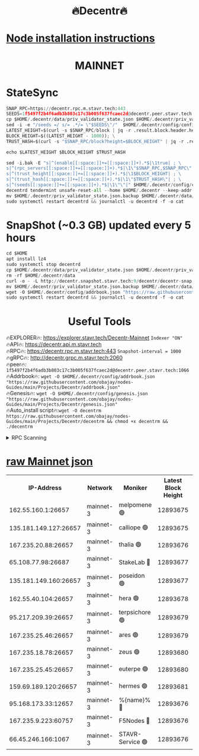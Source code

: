 <h1 align="center"> 🔥Decentr🔥</h1>

[Node installation instructions](https://github.com/obajay/nodes-Guides/tree/main/Projects/Decentr)
=
<h1 align="center"> MAINNET</h1>

# StateSync
```python
SNAP_RPC=https://decentr.rpc.m.stavr.tech:443
SEEDS=1f5497f2b4f6adb3b803c17c3b005f637fcaec2d@decentr.peer.stavr.tech:1066
cp $HOME/.decentr/data/priv_validator_state.json $HOME/.decentr/priv_validator_state.json.backup
sed -i -e "/seeds =/ s/= .*/= \"$SEEDS\"/"  $HOME/.decentr/config/config.toml
LATEST_HEIGHT=$(curl -s $SNAP_RPC/block | jq -r .result.block.header.height); \
BLOCK_HEIGHT=$((LATEST_HEIGHT - 1000)); \
TRUST_HASH=$(curl -s "$SNAP_RPC/block?height=$BLOCK_HEIGHT" | jq -r .result.block_id.hash)

echo $LATEST_HEIGHT $BLOCK_HEIGHT $TRUST_HASH

sed -i.bak -E "s|^(enable[[:space:]]+=[[:space:]]+).*$|\1true| ; \
s|^(rpc_servers[[:space:]]+=[[:space:]]+).*$|\1\"$SNAP_RPC,$SNAP_RPC\"| ; \
s|^(trust_height[[:space:]]+=[[:space:]]+).*$|\1$BLOCK_HEIGHT| ; \
s|^(trust_hash[[:space:]]+=[[:space:]]+).*$|\1\"$TRUST_HASH\"| ; \
s|^(seeds[[:space:]]+=[[:space:]]+).*$|\1\"\"|" $HOME/.decentr/config/config.toml
decentrd tendermint unsafe-reset-all --home $HOME/.decentr --keep-addr-book
mv $HOME/.decentr/priv_validator_state.json.backup $HOME/.decentr/data/priv_validator_state.json
sudo systemctl restart decentrd && journalctl -u decentrd -f -o cat
```
# SnapShot (~0.3 GB) updated every 5 hours
```python
cd $HOME
apt install lz4
sudo systemctl stop decentrd
cp $HOME/.decentr/data/priv_validator_state.json $HOME/.decentr/priv_validator_state.json.backup
rm -rf $HOME/.decentr/data
curl -o - -L http://decentr.snapshot.stavr.tech:9/decentr/decentr-snap.tar.lz4 | lz4 -c -d - | tar -x -C $HOME/.decentr --strip-components 2
mv $HOME/.decentr/priv_validator_state.json.backup $HOME/.decentr/data/priv_validator_state.json
wget -O $HOME/.decentr/config/addrbook.json "https://raw.githubusercontent.com/obajay/nodes-Guides/main/Projects/Decentr/addrbook.json"
sudo systemctl restart decentrd && journalctl -u decentrd -f -o cat
```

 <h1 align="center"> Useful Tools</h1>

🔥EXPLORER🔥:     https://explorer.stavr.tech/Decentr-Mainnet        `Indexer "ON"` \
🔥API🔥:          https://decentr.api.m.stavr.tech \
🔥RPC🔥:          https://decentr.rpc.m.stavr.tech:443              `Snapshot-interval = 1000` \
🔥gRPC🔥:         http://decentr.grpc.m.stavr.tech:2060 \
🔥peer🔥:         `1f5497f2b4f6adb3b803c17c3b005f637fcaec2d@decentr.peer.stavr.tech:1066` \
🔥Addrbook🔥:  `wget -O $HOME/.decentr/config/addrbook.json "https://raw.githubusercontent.com/obajay/nodes-Guides/main/Projects/Decentr/addrbook.json"` \
🔥Genesis🔥:  `wget -O $HOME/.decentr/config/genesis.json "https://raw.githubusercontent.com/obajay/nodes-Guides/main/Projects/Decentr/genesis.json"` \
🔥Auto_install script🔥:`wget -O decentrm https://raw.githubusercontent.com/obajay/nodes-Guides/main/Projects/Decentr/decentrm && chmod +x decentrm && ./decentrm`

<details>
<summary>RPC Scanning</summary>

<h2 align="center"> We scan nodes in real time every 4 hours. And we provide the final result of RPC endpoints.
We cannot influence the operation of these nodes in any way. </h2>


```python
If Voting Power is higher than 0 --> then the Node is a validator of the network and may be subject to attack and be a potential threat to the chain.
```
```python
We marked such validators with a red symbol
```

</details>

[raw Mainnet json](https://rpc-check.decentrm.stavr.tech/decentrm/rpc-decentrm-result.json)
=



<table><tr><th>IP-Address</th><th>Network</th><th>Moniker</th><th>Latest Block Height</th><th>Earliest Block Height</th><th>Catching Up</th><th>Tx Index</th><th>Voting Power</th><th>Scan Time</th></tr><tr><td>162.55.160.1:26657</td><td>mainnet-3</td><td>melpomene 🟢</td><td>12893675</td><td>1688950</td><td>False</td><td>on</td><td>0</td><td>2024-02-15T01:21:48.599981065UTC</td></tr><tr><td>135.181.149.127:26657</td><td>mainnet-3</td><td>calliope 🟢</td><td>12893675</td><td>1688950</td><td>False</td><td>on</td><td>0</td><td>2024-02-15T01:21:51.039571672UTC</td></tr><tr><td>167.235.20.88:26657</td><td>mainnet-3</td><td>thalia 🟢</td><td>12893676</td><td>1688950</td><td>False</td><td>on</td><td>0</td><td>2024-02-15T01:21:56.876673046UTC</td></tr><tr><td>65.108.77.98:26687</td><td>mainnet-3</td><td>StakeLab 🔴</td><td>12893677</td><td>1688950</td><td>False</td><td>on</td><td>5444652</td><td>2024-02-15T01:21:57.315641718UTC</td></tr><tr><td>135.181.149.160:26657</td><td>mainnet-3</td><td>poseidon 🟢</td><td>12893677</td><td>1688950</td><td>False</td><td>on</td><td>0</td><td>2024-02-15T01:22:02.115224070UTC</td></tr><tr><td>162.55.40.104:26657</td><td>mainnet-3</td><td>hera 🟢</td><td>12893678</td><td>1688950</td><td>False</td><td>on</td><td>0</td><td>2024-02-15T01:22:04.396523776UTC</td></tr><tr><td>95.217.209.39:26657</td><td>mainnet-3</td><td>terpsichore 🟢</td><td>12893679</td><td>1688950</td><td>False</td><td>on</td><td>0</td><td>2024-02-15T01:22:10.907888326UTC</td></tr><tr><td>167.235.25.46:26657</td><td>mainnet-3</td><td>ares 🟢</td><td>12893679</td><td>1688950</td><td>False</td><td>on</td><td>0</td><td>2024-02-15T01:22:13.233409206UTC</td></tr><tr><td>167.235.18.78:26657</td><td>mainnet-3</td><td>zeus 🟢</td><td>12893680</td><td>1688950</td><td>False</td><td>on</td><td>0</td><td>2024-02-15T01:22:15.514796940UTC</td></tr><tr><td>167.235.25.45:26657</td><td>mainnet-3</td><td>euterpe 🟢</td><td>12893680</td><td>1688950</td><td>False</td><td>on</td><td>0</td><td>2024-02-15T01:22:17.787685683UTC</td></tr><tr><td>159.69.189.120:26657</td><td>mainnet-3</td><td>hermes 🟢</td><td>12893681</td><td>1688950</td><td>False</td><td>on</td><td>0</td><td>2024-02-15T01:22:20.151773247UTC</td></tr><tr><td>95.168.173.33:12657</td><td>mainnet-3</td><td>%{name}% 🔴</td><td>12893676</td><td>8964001</td><td>False</td><td>on</td><td>4263801</td><td>2024-02-15T01:21:52.183730933UTC</td></tr><tr><td>167.235.9.223:60757</td><td>mainnet-3</td><td>F5Nodes 🔴</td><td>12893676</td><td>12380001</td><td>False</td><td>off</td><td>562</td><td>2024-02-15T01:21:52.421087424UTC</td></tr><tr><td>66.45.246.166:1067</td><td>mainnet-3</td><td>STAVR-Service 🟢</td><td>12893676</td><td>12890001</td><td>False</td><td>on</td><td>0</td><td>2024-02-15T01:21:51.646134265UTC</td></tr></table>
